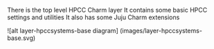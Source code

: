 There is the top level HPCC Charm layer
It contains some basic HPCC settings and utilities
It also has some Juju Charm extensions

![alt layer-hpccsystems-base diagram] (images/layer-hpccsystems-base.svg)
